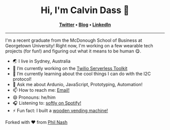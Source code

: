 <h1 align="center">Hi, I'm Calvin Dass 👋</h1>
<h4 align="center"><a href="https://twitter.com/calvindass">Twitter</a> &bull; <a href="https://calvindass.com">Blog</a> &bull; <a href="https://www.linkedin.com/in/calvindass/">LinkedIn</a> </h4>

---

I'm a recent graduate from the McDonough School of Business at Georgetown University! Right now, I'm working on a few wearable tech projects (for fun!) and figuring out what it means to be human 😋.

- 🌏 I live in Sydney, Australia
- 🔭 I’m currently working on the [Twilio Serverless Toolkit](https://github.com/twilio-labs/serverless-toolkit)
- 🌱 I’m currently learning about the cool things I can do with the I2C protocol!
- 💬 Ask me about Ardunio, JavaScript, Prototyping, Automation!
- 📫 How to reach me: [Email!](https://calvindass.com/contact)
- 😄 Pronouns: he/him
- 🎧 Listening to: [softly on Spotify!](https://open.spotify.com/playlist/37i9dQZF1DX8OCw6EqwHPA?si=bcycDq-zRu66rkNijOX0uw)
- ⚡ Fun fact: I built a [wooden vending machine!](https://calvindass.com/the-time-i-built-a-vending-machine/)

Forked with ❤ from [Phil Nash](https://github.com/philnash/)
